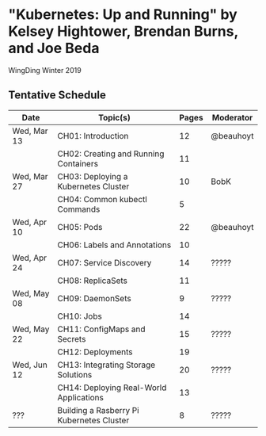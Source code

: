 # "Kubernetes: Up and Running" by Kelsey Hightower, Brendan Burns, and Joe Beda

WingDing Winter 2019

## Tentative Schedule

| Date        | Topic(s)                                 | Pages | Moderator |
|-------------|------------------------------------------|-------|-----------|
| Wed, Mar 13 | CH01: Introduction                       |    12 | @beauhoyt |
|             | CH02: Creating and Running Containers    |    11 |           |
| Wed, Mar 27 | CH03: Deploying a Kubernetes Cluster     |    10 | BobK      |
|             | CH04: Common kubectl Commands            |     5 |           |
| Wed, Apr 10 | CH05: Pods                               |    22 | @beauhoyt |
|             | CH06: Labels and Annotations             |    10 |           |
| Wed, Apr 24 | CH07: Service Discovery                  |    14 | ?????     |
|             | CH08: ReplicaSets                        |    11 |           |
| Wed, May 08 | CH09: DaemonSets                         |     9 | ?????     |
|             | CH10: Jobs                               |    14 |           |
| Wed, May 22 | CH11: ConfigMaps and Secrets             |    15 | ?????     |
|             | CH12: Deployments                        |    19 |           |
| Wed, Jun 12 | CH13: Integrating Storage Solutions      |    20 | ?????     |
|             | CH14: Deploying Real-World Applications  |    13 |           |
| ???         | Building a Rasberry Pi Kubernetes Cluster|     8 | ?????     |

